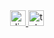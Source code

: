 <div align="center">
  
  <a href="https://discordapp.com/users/308514861795639297/" target="_blank">
    <img src="https://assets-global.website-files.com/6257adef93867e50d84d30e2/636e0a6a49cf127bf92de1e2_icon_clyde_blurple_RGB.png" height="25" alt="discord"  />
  </a>
  <a href="https://t.me/spaghetti_coder/" target="_blank">
    <img src="https://upload.wikimedia.org/wikipedia/commons/thumb/8/83/Telegram_2019_Logo.svg/512px-Telegram_2019_Logo.svg.png" height="25" alt="telegram"/>
  </a>
  
</div>
